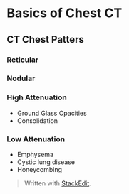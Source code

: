 # Basics of Chest CT
## CT Chest Patters
### Reticular

### Nodular

### High Attenuation
- Ground Glass Opacities
- Consolidation

### Low Attenuation
- Emphysema
- Cystic lung disease
- Honeycombing

> Written with [StackEdit](https://stackedit.io/).
<!--stackedit_data:
eyJoaXN0b3J5IjpbNDQzODY5NTI1XX0=
-->